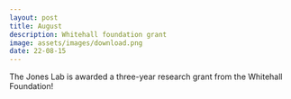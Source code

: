 ```yaml
---
layout: post
title: August
description: Whitehall foundation grant
image: assets/images/download.png
date: 22-08-15
---
```


The Jones Lab is awarded a three-year research grant from the
Whitehall Foundation!

